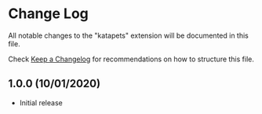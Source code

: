 # Change Log

All notable changes to the "katapets" extension will be documented in this file.

Check [Keep a Changelog](https://github.com/Shiyinq/katapets) for recommendations on how to structure this file.

## 1.0.0 (10/01/2020)

- Initial release